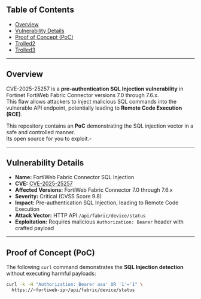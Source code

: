 
## Table of Contents

- [Overview](#overview)
- [Vulnerability Details](#vulnerability-details)
- [Proof of Concept (PoC)](#proof-of-concept-poc)
- [Trolled2](#environment-setup)
- [Trolled3](#mitigation-and-patching)

---

## Overview

CVE-2025-25257 is a **pre-authentication SQL Injection vulnerability** in Fortinet FortiWeb Fabric Connector versions 7.0 through 7.6.x.  
This flaw allows attackers to inject malicious SQL commands into the vulnerable API endpoint, potentially leading to **Remote Code Execution (RCE)**.  

This repository contains an **PoC** demonstrating the SQL injection vector in a safe and controlled manner.  
Its open source for you to exploit.-

---

## Vulnerability Details

- **Name:** FortiWeb Fabric Connector SQL Injection  
- **CVE:** [CVE-2025-25257](https://nvd.nist.gov/vuln/detail/CVE-2025-25257)  
- **Affected Versions:** FortiWeb Fabric Connector 7.0 through 7.6.x  
- **Severity:** Critical (CVSS Score 9.8)  
- **Impact:** Pre-authentication SQL Injection, leading to Remote Code Execution  
- **Attack Vector:** HTTP API `/api/fabric/device/status`  
- **Exploitation:** Requires malicious `Authorization: Bearer` header with crafted payload  

---

## Proof of Concept (PoC)

The following `curl` command demonstrates the **SQL Injection detection** without executing harmful payloads:

```bash
curl -k -H "Authorization: Bearer aaa' OR '1'='1" \
  https://<fortiweb-ip>/api/fabric/device/status
